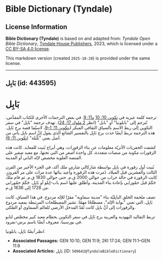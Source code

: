 # Bible Dictionary (Tyndale)

## License Information

**Bible Dictionary (Tyndale)** is based on and adapted from: _Tyndale Open Bible Dictionary_, [Tyndale House Publishers](https://tyndaleopenresources.com/), 2023, which is licensed under a [CC BY-SA 4.0 license](https://creativecommons.org/licenses/by-sa/4.0/legalcode.en).

This markdown version (created `2025-10-20`) is provided under the same license.



--------------------------------

## بَابِل (id: 443595)

بَابِل
======

ترجمة كلمة عبرية في [تكوين 10: 10](https://ref.ly/Gen10:10) و[11: 9](https://ref.ly/Gen11:9). في بعض الترجمات الأخرى للكتاب المقدَّس، تُترجم إلى "بابلونيا" أو "بابل" (انظر [2 ملوك 17: 24](https://ref.ly/2Kgs17:24)). تهدف ترجمة "بَابِل" في سفر التكوين إلى ربط الاسم بالسياق الثقافي المبكر لـ[تكوين 11: 1–9](https://ref.ly/Gen11:1-Gen11:9)، لاسيّما قصة برج بَابِل. هذه الترجمة تربط أيضًا حدث برج بَابِل بالتفسير الشائع الذي يقول إنَّ اسم بابِل يأتي من أصل يعني "بَلْبَلة" ([تكوين 11: 9](https://ref.ly/Gen11:9)).

كشفت الحفريات الأثريّة معلومات عن بناء الزقورات، وهي أبراج بُنيت للمعابد. كانت هذه الزقورات مكونة من منصات متعددة، كل واحدة أصغر من التي تحتها، مع معبد صغير على المنصة العلوية مخصص لإله الباني أو المدينة.

بُنيت أول زقورة في بابِل بواسطة شاركالي شاري، ملك أكد، في الجزء الأخير من القرن الثالث والعشرين قبل الميلاد. دُمرت هذه الزقورة وأُعيد بنائها عدة مرات على مر القرون. كانت الزقورة في حالة خراب من حوالي 2000 ق.م. حتى حوالي 1830 ق.م. ثم قام ملكٌ حَكَمَ قبل حمُورابي بإعادة بناء المدينة، وأطلق عليها اسم باب\-إيلو أو بَابِل. حَكَمَ حمُورابي من 1728 إلى 1636 ق.م.

تصف ملحمة الخلق البابِليّة بناء "مدينة سماوية" مقرًا للإله مردوخ. في هذا السياق، كانت بَابِل، التي تعني "بوابة الإله"، مصطلحًا مهمًا. تشير المصطلحات المرتبطة بمعبد مردوخ والزقورات إلى أنَّ بابِل كانت تُعَدّ المدخل الأرضي للعالم السماوي أو الفلكي.

تربط التقاليد اليهودية والعربية برج بَابِل في سفر التكوين بحطام معبد كبير مخصَّص لنابو في بورسيبا، معروف أيضًا باسم برس\-نمرود.

*انظر أيضًا* بَابِل، بابلونيا.

* **Associated Passages:** GEN 10:10; GEN 11:9; 2KI 17:24; GEN 11:1–GEN 11:9
* **Associated Articles:** بَابِل (ID: `509642@TyndaleBibleDictionary`)

